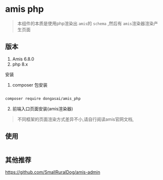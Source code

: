 # amis php

> 本组件的本质是使用php渲染出 `amis`的 `schema` ,然后有 `amis`渲染器渲染产生页面

## 版本
1. Amis 6.8.0
2. php 8.x

 安装

1. composer 包安装
```bash

composer require dongasai/amis_php

```

2. 前端入口页面安装(amis渲染器)

> 不同框架的页面渲染方式差异不小,请自行阅读amis官网文档,

## 使用

```php


```


## 其他推荐

https://github.com/SmallRuralDog/amis-admin